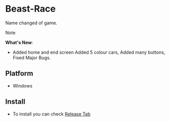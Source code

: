 # Beast-Race

Name changed of game.

> [!Note]
> **What's New**:
> - Added home and end screen Added 5 colour cars, Added many buttons, Fixed Major Bugs.

## Platform
- Windows

## Install
- To install you can check [Release Tab](https://github.com/BIGBEASTISHANK/Beast-Race/releases/)
